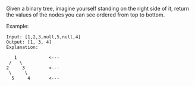 Given a binary tree, imagine yourself standing on the right side of it, return the values of the nodes you can see ordered from top to bottom.

Example:

```
Input: [1,2,3,null,5,null,4]
Output: [1, 3, 4]
Explanation:

   1            <---
 /   \
2     3         <---
 \     \
  5     4       <---
```

